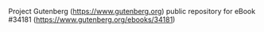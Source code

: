 Project Gutenberg (https://www.gutenberg.org) public repository for eBook #34181 (https://www.gutenberg.org/ebooks/34181)
